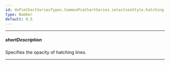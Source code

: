 ```yaml
---
id: dxPieChartSeriesTypes.CommonPieChartSeries.selectionStyle.hatching.opacity
type: Number
default: 0.5
---
```

---
##### shortDescription
Specifies the opacity of hatching lines.

---
